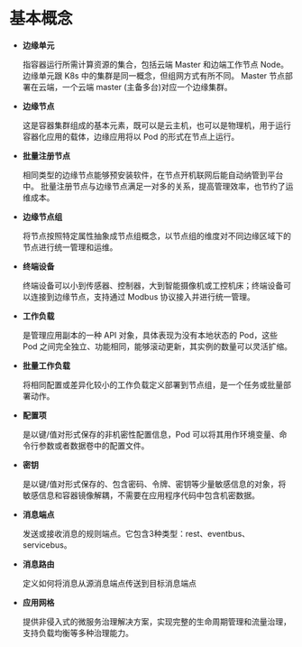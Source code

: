 # 基本概念

- **边缘单元**

    指容器运行所需计算资源的集合，包括云端 Master 和边端工作节点 Node。
    边缘单元跟 K8s 中的集群是同一概念，但组网方式有所不同。
    Master 节点部署在云端，一个云端 master (主备多台)对应一个边缘集群。

- **边缘节点**

    这是容器集群组成的基本元素，既可以是云主机，也可以是物理机，用于运行容器化应用的载体，边缘应用将以 Pod 的形式在节点上运行。

- **批量注册节点**

    相同类型的边缘节点能够预安装软件，在节点开机联网后能自动纳管到平台中。
    批量注册节点与边缘节点满足一对多的关系，提高管理效率，也节约了运维成本。

- **边缘节点组**

    将节点按照特定属性抽象成节点组概念，以节点组的维度对不同边缘区域下的节点进行统一管理和运维。

- **终端设备**

    终端设备可以小到传感器、控制器，大到智能摄像机或工控机床；终端设备可以连接到边缘节点，支持通过 Modbus 协议接入并进行统一管理。

- **工作负载**

    是管理应用副本的一种 API 对象，具体表现为没有本地状态的 Pod，这些 Pod 之间完全独立、功能相同，能够滚动更新，其实例的数量可以灵活扩缩。

- **批量工作负载**

    将相同配置或差异化较小的工作负载定义部署到节点组，是一个任务或批量部署动作。

- **配置项**

    是以键/值对形式保存的非机密性配置信息，Pod 可以将其用作环境变量、命令行参数或者数据卷中的配置文件。

- **密钥**

    是以键/值对形式保存的、包含密码、令牌、密钥等少量敏感信息的对象，将敏感信息和容器镜像解耦，不需要在应用程序代码中包含机密数据。

- **消息端点**

    发送或接收消息的规则端点。它包含3种类型：rest、eventbus、servicebus。

- **消息路由**

    定义如何将消息从源消息端点传送到目标消息端点

- **应用网格**

    提供非侵入式的微服务治理解决方案，实现完整的生命周期管理和流量治理，支持负载均衡等多种治理能力。
